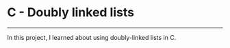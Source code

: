 <h1>C - Doubly linked lists</h1>
<hr>
In this project, I learned about using doubly-linked lists in C.
